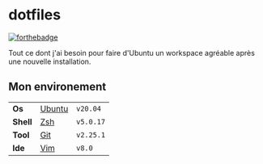 # dotfiles

[![forthebadge](https://forthebadge.com/images/badges/works-on-my-machine.svg)](https://forthebadge.com)

Tout ce dont j'ai besoin pour faire d'Ubuntu un workspace agréable après une nouvelle installation.

## Mon environement

|             |                                                      |           |
| :---------- | :--------------------------------------------------- | --------- |
| **Os**      | [Ubuntu](https://ubuntu.com/download)                | `v20.04 ` |
| **Shell**   | [Zsh](https://www.zsh.org/)                          | `v5.0.17` |
| **Tool**    | [Git](https://git-scm.com/)                          | `v2.25.1` |
| **Ide**     | [Vim](https://www.vim.org/)                          | `v8.0`    |
